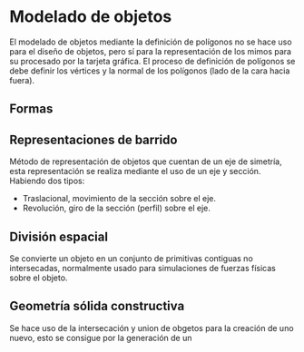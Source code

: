 # Modelado de objetos
El modelado de objetos mediante la definición de polígonos no se hace uso para el diseño de objetos, pero sí para la representación de los mimos para su procesado por la tarjeta gráfica. El proceso de definición de polígonos se debe definir los vértices y la normal de los polígonos (lado de la cara hacia fuera).
## Formas
## Representaciones de barrido
Método de representación de objetos que cuentan de un eje de simetría, esta representación se realiza mediante el uso de un eje y sección. Habiendo dos tipos:
- Traslacional, movimiento de la sección sobre el eje.
- Revolución, giro de la sección (perfil) sobre el eje.

## División espacial
Se convierte un objeto en un conjunto de primitivas contiguas no intersecadas, normalmente usado para simulaciones de fuerzas físicas sobre el objeto.
## Geometría sólida constructiva
Se hace uso de la intersecación y union de obgetos para la creación de uno nuevo, esto se consigue por la generación de un 
